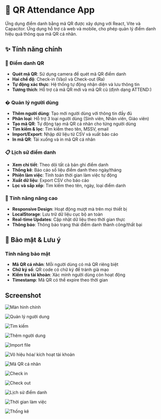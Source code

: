 # 🎯 QR Attendance App

Ứng dụng điểm danh bằng mã QR được xây dựng với React, Vite và Capacitor. Ứng dụng hỗ trợ cả web và mobile, cho phép quản lý điểm danh hiệu quả thông qua mã QR cá nhân.

## ✨ Tính năng chính

### 📱 Điểm danh QR
- **Quét mã QR**: Sử dụng camera để quét mã QR điểm danh
- **Hai chế độ**: Check-in (Vào) và Check-out (Ra)
- **Tự động xác thực**: Hệ thống tự động nhận diện và lưu thông tin
- **Tương thích**: Hỗ trợ cả mã QR mới và mã QR cũ (định dạng ATTEND:<MSSV>)

### � Quản lý người dùng
- **Thêm người dùng**: Tạo mới người dùng với thông tin đầy đủ
- **Phân loại**: Hỗ trợ 3 loại người dùng (Sinh viên, Nhân viên, Giáo viên)
- **Tạo mã QR**: Tự động tạo mã QR cá nhân cho từng người dùng
- **Tìm kiếm & lọc**: Tìm kiếm theo tên, MSSV, email
- **Import/Export**: Nhập dữ liệu từ CSV và xuất báo cáo
- **In mã QR**: Tải xuống và in mã QR cá nhân

### 📋 Lịch sử điểm danh
- **Xem chi tiết**: Theo dõi tất cả bản ghi điểm danh
- **Thống kê**: Báo cáo số liệu điểm danh theo ngày/tháng
- **Phiên làm việc**: Tính toán thời gian làm việc tự động
- **Xuất dữ liệu**: Export CSV cho báo cáo
- **Lọc và sắp xếp**: Tìm kiếm theo tên, ngày, loại điểm danh

### 🔧 Tính năng nâng cao
- **Responsive Design**: Hoạt động mượt mà trên mọi thiết bị
- **LocalStorage**: Lưu trữ dữ liệu cục bộ an toàn
- **Real-time Updates**: Cập nhật dữ liệu theo thời gian thực
- **Thông báo**: Thông báo trạng thái điểm danh thành công/thất bại

## 🔐 Bảo mật & Lưu ý

### Tính năng bảo mật
- **Mã QR cá nhân**: Mỗi người dùng có mã QR riêng biệt
- **Chữ ký số**: QR code có chữ ký để tránh giả mạo
- **Kiểm tra tài khoản**: Xác minh người dùng còn hoạt động
- **Timestamp**: Mã QR có thể expire theo thời gian
  
## Screenshot
![Màn hình chính](screenshot/1.png)

![Quản lý người dung](screenshot/2.png)

![Tìm kiếm](screenshot/3.png)

![Thêm người dung](screenshot/4.png)

![Import file](screenshot/5.png)

![Vô hiệu hóa/ kích hoạt tài khoản](screenshot/6.png)

![Mã QR cá nhân](screenshot/7.png)

![Check in](screenshot/8.png)

![Check out](screenshot/9.png)

![Lịch sử điểm danh](screenshot/10.png)

![Thời gian làm việc](screenshot/11.png)

![Thống kê](screenshot/12.png)
